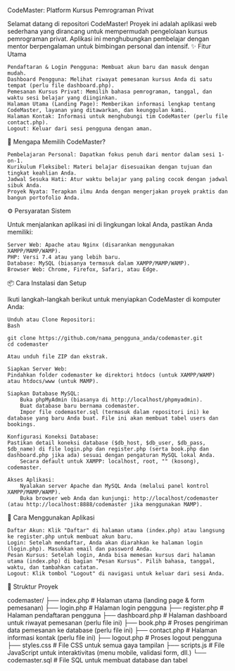 CodeMaster: Platform Kursus Pemrograman Privat

Selamat datang di repositori CodeMaster! Proyek ini adalah aplikasi web sederhana yang dirancang untuk mempermudah pengelolaan kursus pemrograman privat. Aplikasi ini menghubungkan pembelajar dengan mentor berpengalaman untuk bimbingan personal dan intensif.
✨ Fitur Utama

    Pendaftaran & Login Pengguna: Membuat akun baru dan masuk dengan mudah.
    Dashboard Pengguna: Melihat riwayat pemesanan kursus Anda di satu tempat (perlu file dashboard.php).
    Pemesanan Kursus Privat: Memilih bahasa pemrograman, tanggal, dan waktu sesi belajar yang diinginkan.
    Halaman Utama (Landing Page): Memberikan informasi lengkap tentang CodeMaster, layanan yang ditawarkan, dan keunggulan kami.
    Halaman Kontak: Informasi untuk menghubungi tim CodeMaster (perlu file contact.php).
    Logout: Keluar dari sesi pengguna dengan aman.

🚀 Mengapa Memilih CodeMaster?

    Pembelajaran Personal: Dapatkan fokus penuh dari mentor dalam sesi 1-on-1.
    Kurikulum Fleksibel: Materi belajar disesuaikan dengan tujuan dan tingkat keahlian Anda.
    Jadwal Sesuka Hati: Atur waktu belajar yang paling cocok dengan jadwal sibuk Anda.
    Proyek Nyata: Terapkan ilmu Anda dengan mengerjakan proyek praktis dan bangun portofolio Anda.

⚙️ Persyaratan Sistem

Untuk menjalankan aplikasi ini di lingkungan lokal Anda, pastikan Anda memiliki:

    Server Web: Apache atau Nginx (disarankan menggunakan XAMPP/MAMP/WAMP).
    PHP: Versi 7.4 atau yang lebih baru.
    Database: MySQL (biasanya termasuk dalam XAMPP/MAMP/WAMP).
    Browser Web: Chrome, Firefox, Safari, atau Edge.

📦 Cara Instalasi dan Setup

Ikuti langkah-langkah berikut untuk menyiapkan CodeMaster di komputer Anda:

    Unduh atau Clone Repositori:
    Bash

    git clone https://github.com/nama_pengguna_anda/codemaster.git
    cd codemaster

    Atau unduh file ZIP dan ekstrak.

    Siapkan Server Web:
    Pindahkan folder codemaster ke direktori htdocs (untuk XAMPP/WAMP) atau htdocs/www (untuk MAMP).

    Siapkan Database MySQL:
        Buka phpMyAdmin (biasanya di http://localhost/phpmyadmin).
        Buat database baru bernama codemaster.
        Impor file codemaster.sql (termasuk dalam repositori ini) ke database yang baru Anda buat. File ini akan membuat tabel users dan bookings.

    Konfigurasi Koneksi Database:
    Pastikan detail koneksi database ($db_host, $db_user, $db_pass, $db_name) di file login.php dan register.php (serta book.php dan dashboard.php jika ada) sesuai dengan pengaturan MySQL lokal Anda.
        Secara default untuk XAMPP: localhost, root, "" (kosong), codemaster.

    Akses Aplikasi:
        Nyalakan server Apache dan MySQL Anda (melalui panel kontrol XAMPP/MAMP/WAMP).
        Buka browser web Anda dan kunjungi: http://localhost/codemaster (atau http://localhost:8888/codemaster jika menggunakan MAMP).

📝 Cara Menggunakan Aplikasi

    Daftar Akun: Klik "Daftar" di halaman utama (index.php) atau langsung ke register.php untuk membuat akun baru.
    Login: Setelah mendaftar, Anda akan diarahkan ke halaman login (login.php). Masukkan email dan password Anda.
    Pesan Kursus: Setelah login, Anda bisa memesan kursus dari halaman utama (index.php) di bagian "Pesan Kursus". Pilih bahasa, tanggal, waktu, dan tambahkan catatan.
    Logout: Klik tombol "Logout" di navigasi untuk keluar dari sesi Anda.

📁 Struktur Proyek

codemaster/
├── index.php         # Halaman utama (landing page & form pemesanan)
├── login.php         # Halaman login pengguna
├── register.php      # Halaman pendaftaran pengguna
├── dashboard.php     # Halaman dashboard untuk riwayat pemesanan (perlu file ini)
├── book.php          # Proses pengiriman data pemesanan ke database (perlu file ini)
├── contact.php       # Halaman informasi kontak (perlu file ini)
├── logout.php        # Proses logout pengguna
├── styles.css        # File CSS untuk semua gaya tampilan
├── scripts.js        # File JavaScript untuk interaktivitas (menu mobile, validasi form, dll.)
└── codemaster.sql    # File SQL untuk membuat database dan tabel
